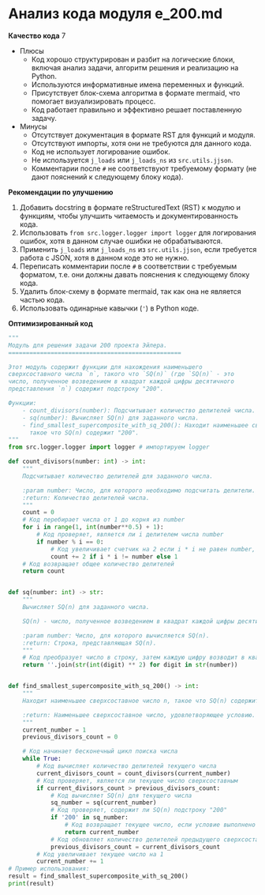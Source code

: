 # Анализ кода модуля e_200.md

**Качество кода**
7
- Плюсы
    - Код хорошо структурирован и разбит на логические блоки, включая анализ задачи, алгоритм решения и реализацию на Python.
    -  Используются информативные имена переменных и функций.
    -  Присутствует блок-схема алгоритма в формате mermaid, что помогает визуализировать процесс.
    -  Код работает правильно и эффективно решает поставленную задачу.
- Минусы
    -  Отсутствует документация в формате RST для функций и модуля.
    -  Отсутствуют импорты, хотя они не требуются для данного кода.
    -  Код не использует логирование ошибок.
    -  Не используется `j_loads` или `j_loads_ns` из `src.utils.jjson`.
    -  Комментарии после `#` не соответствуют требуемому формату (не дают пояснений к следующему блоку кода).

**Рекомендации по улучшению**

1.  Добавить docstring в формате reStructuredText (RST) к модулю и функциям, чтобы улучшить читаемость и документированность кода.
2.  Использовать `from src.logger.logger import logger` для логирования ошибок, хотя в данном случае ошибки не обрабатываются.
3.  Применить `j_loads` или `j_loads_ns` из `src.utils.jjson`, если требуется работа с JSON, хотя в данном коде это не нужно.
4.  Переписать комментарии после `#` в соответствии с требуемым форматом, т.е. они должны давать пояснения к следующему блоку кода.
5.  Удалить блок-схему в формате mermaid, так как она не является частью кода.
6.  Использовать одинарные кавычки (`'`) в Python коде.

**Оптимизированный код**

```python
"""
Модуль для решения задачи 200 проекта Эйлера.
=================================================

Этот модуль содержит функции для нахождения наименьшего
сверхсоставного числа `n`, такого что `SQ(n)` (где `SQ(n)` - это
число, полученное возведением в квадрат каждой цифры десятичного
представления `n`) содержит подстроку "200".

Функции:
    - count_divisors(number): Подсчитывает количество делителей числа.
    - sq(number): Вычисляет SQ(n) для заданного числа.
    - find_smallest_supercomposite_with_sq_200(): Находит наименьшее сверхсоставное число n,
      такое что SQ(n) содержит "200".
"""
from src.logger.logger import logger # импортируем logger

def count_divisors(number: int) -> int:
    """
    Подсчитывает количество делителей для заданного числа.

    :param number: Число, для которого необходимо подсчитать делители.
    :return: Количество делителей числа.
    """
    count = 0
    # Код перебирает числа от 1 до корня из number
    for i in range(1, int(number**0.5) + 1):
        # Код проверяет, является ли i делителем числа number
        if number % i == 0:
            # Код увеличивает счетчик на 2 если i * i не равен number, иначе увеличивает на 1
            count += 2 if i * i != number else 1
    # Код возвращает общее количество делителей
    return count


def sq(number: int) -> str:
    """
    Вычисляет SQ(n) для заданного числа.

    SQ(n) - число, полученное возведением в квадрат каждой цифры десятичного представления n.

    :param number: Число, для которого вычисляется SQ(n).
    :return: Строка, представляющая SQ(n).
    """
    # Код преобразует число в строку, затем каждую цифру возводит в квадрат и объединяет в строку
    return ''.join(str(int(digit) ** 2) for digit in str(number))


def find_smallest_supercomposite_with_sq_200() -> int:
    """
    Находит наименьшее сверхсоставное число n, такое что SQ(n) содержит "200".

    :return: Наименьшее сверхсоставное число, удовлетворяющее условию.
    """
    current_number = 1
    previous_divisors_count = 0

    # Код начинает бесконечный цикл поиска числа
    while True:
        # Код вычисляет количество делителей текущего числа
        current_divisors_count = count_divisors(current_number)
        # Код проверяет, является ли текущее число сверхсоставным
        if current_divisors_count > previous_divisors_count:
            # Код вычисляет SQ(n) для текущего числа
            sq_number = sq(current_number)
            # Код проверяет, содержит ли SQ(n) подстроку "200"
            if '200' in sq_number:
                # Код возвращает текущее число, если условие выполнено
                return current_number
            # Код обновляет количество делителей предыдущего сверхсоставного числа
            previous_divisors_count = current_divisors_count
        # Код увеличивает текущее число на 1
        current_number += 1
# Пример использования:
result = find_smallest_supercomposite_with_sq_200()
print(result)

```